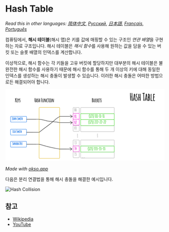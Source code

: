# Hash Table

_Read this in other languages:_
[_简体中文_](README.zh-CN.md),
[_Русский_](README.ru-RU.md),
[_日本語_](README.ja-JP.md),
[_Français_](README.fr-FR.md),
[_Português_](README.pt-BR.md)

컴퓨팅에서, **해시 테이블**(해시 맵)은 키를 값에 매핑할 수 있는 구조인 *연관 배열*을 구현하는 자료 구조입니다. 해시 테이블은 *해시 함수*를 사용해 원하는 값을 담을 수 있는 버킷 또는 슬롯 배열의 인덱스를 계산합니다.

이상적으로, 해시 함수는 각 키들을 고유 버킷에 할당하지만 대부분의 해시 테이블은 불완전한 해시 함수를 사용하기 때문에 해시 함수를 통해 두 개 이상의 키에 대해 동일한 인덱스를 생성하는 해시 충돌이 발생할 수 있습니다. 이러한 해시 충돌은 어떠한 방법으로든 해결되어야 합니다.

![Hash Table](./images/hash-table.jpeg)

*Made with [okso.app](https://okso.app)*

다음은 분리 연결법을 통해 해시 충돌을 해결한 예시입니다.

![Hash Collision](https://upload.wikimedia.org/wikipedia/commons/d/d0/Hash_table_5_0_1_1_1_1_1_LL.svg)

## 참고

- [Wikipedia](https://en.wikipedia.org/wiki/Hash_table)
- [YouTube](https://www.youtube.com/watch?v=shs0KM3wKv8&index=4&list=PLLXdhg_r2hKA7DPDsunoDZ-Z769jWn4R8)
